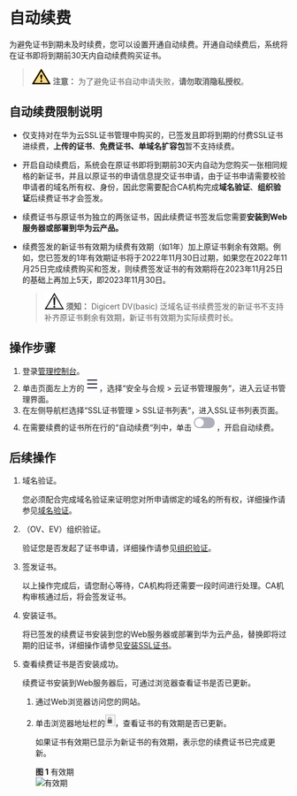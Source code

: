 # 自动续费<a name="ccm_01_0309"></a>

为避免证书到期未及时续费，您可以设置开通自动续费。开通自动续费后，系统将在证书即将到期前30天内自动续费购买证书。

>![](public_sys-resources/icon-caution.gif) **注意：** 
>为了避免证书自动申请失败，**请勿取消隐私授权**。

## 自动续费限制说明<a name="section9316111772911"></a>

-   仅支持对在华为云SSL证书管理中购买的，已签发且即将到期的付费SSL证书进续费，**上传的证书**、**免费证书、单域名扩容包**暂不支持续费。
-   开启自动续费后，系统会在原证书即将到期前30天内自动为您购买一张相同规格的新证书，并且以原证书的申请信息提交证书申请，由于证书申请需要校验申请者的域名所有权、身份，因此您需要配合CA机构完成**域名验证**、**组织验证**后续费证书才会签发。
-   续费证书与原证书为独立的两张证书，因此续费证书签发后您需要**安装到Web服务器或部署到华为云产品。**
-   续费签发的新证书有效期为续费有效期（如1年）加上原证书剩余有效期。例如，您已签发的1年有效期证书将于2022年11月30日过期，如果您在2022年11月25日完成续费购买和签发，则续费签发证书的有效期将在2023年11月25日的基础上再加上5天，即2023年11月30日。

    >![](public_sys-resources/icon-notice.gif) **须知：** 
    >Digicert DV\(basic\) 泛域名证书续费签发的新证书不支持补齐原证书剩余有效期，新证书有效期为实际续费时长。

## 操作步骤<a name="section1727445311163"></a>

1.  登录[管理控制台](https://console.huaweicloud.com/)。
2.  单击页面左上方的![](figures/icon-servicelist.png)，选择“安全与合规  \>  云证书管理服务“，进入云证书管理界面。
3.  在左侧导航栏选择“SSL证书管理 \> SSL证书列表“，进入SSL证书列表页面。
4.  在需要续费的证书所在行的“自动续费“列中，单击![](figures/zh-cn_image_0000001291914932.png)，开启自动续费。

## 后续操作<a name="section2463172611913"></a>

1.  域名验证。

    您必须配合完成域名验证来证明您对所申请绑定的域名的所有权，详细操作请参见[域名验证](https://support.huaweicloud.com/usermanual-ccm/ccm_01_0103.html)。

2.  （OV、EV）组织验证。

    验证您是否发起了证书申请，详细操作请参见[组织验证](https://support.huaweicloud.com/usermanual-ccm/ccm_01_0089.html)。

3.  签发证书。

    以上操作完成后，请您耐心等待，CA机构将还需要一段时间进行处理。CA机构审核通过后，将会签发证书。

4.  安装证书。

    将已签发的续费证书安装到您的Web服务器或部署到华为云产品，替换即将过期的旧证书，详细操作请参见[安装SSL证书](https://support.huaweicloud.com/usermanual-ccm/ccm_01_0080.html)。

5.  查看续费证书是否安装成功。

    续费证书安装到Web服务器后，可通过浏览器查看证书是否已更新。

    1.  通过Web浏览器访问您的网站。
    2.  单击浏览器地址栏的![](figures/锁.png)，查看证书的有效期是否已更新。

        如果证书有效期已显示为新证书的有效期，表示您的续费证书已完成更新。

        **图 1**  有效期<a name="ccm_01_0308_fig16669258115010"></a>  
        ![](figures/有效期.png "有效期")

